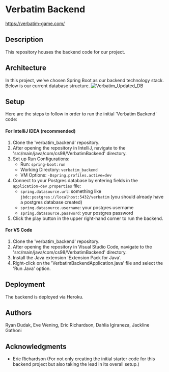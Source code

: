 # Verbatim Backend
https://verbatim-game.com/

## Description

This repository houses the backend code for our project.

## Architecture

In this project, we've chosen Spring Boot as our backend technology stack. Below is our current database structure.
![Verbatim_Updated_DB](https://github.com/dartmouth-cs98-23f/verbatim_backend/assets/76986782/a3ef231b-d6c1-490d-a6c1-baadfddac9c3)



## Setup

Here are the steps to follow in order to run the initial 'Verbatim Backend' code:

#### For IntelliJ IDEA (recommended)

1. Clone the 'verbatim_backend' repository.
2. After opening the repository in IntelliJ, navigate to the 'src/main/java/com/cs98/VerbatimBackend' directory.
3. Set up Run Configurations:
   - Run: ```spring-boot:run```
   - Working Directory: ```verbatim_backend```
   - VM Options: ```-Dspring.profiles.active=dev```
4. Connect to your Postgres database by entering fields in the ```application-dev.properties``` file:
   - ```spring.datasource.url```: something like ```jbdc:postgres://localhost:5432/verbatim``` (you should already have a postgres database created)
   - ```spring.datasource.username```: your postgres username
   - ```spring.datasource.password```: your postgres password
5. Click the play button in the upper right-hand corner to run the backend.

#### For VS Code

1. Clone the 'verbatim_backend' repository.
2. After opening the repository in Visual Studio Code, navigate to the 'src/main/java/com/cs98/VerbatimBackend' directory.
3. Install the Java extension 'Extension Pack for Java'.
4. Right-click on the 'VerbatimBackendApplication.java' file and select the 'Run Java' option.

## Deployment

The backend is deployed via Heroku.

## Authors

Ryan Dudak, Eve Wening, Eric Richardson, Dahlia Igiraneza, Jackline Gathoni

## Acknowledgments

- Eric Richardson (For not only creating the initial starter code for this backend project but also taking the lead in its overall setup.)
